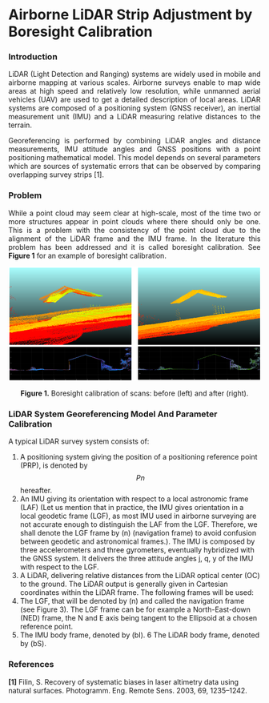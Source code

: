 # Airborne LiDAR Strip Adjustment by Boresight Calibration

### Introduction
<p align="justify">
LiDAR (Light Detection and Ranging) systems are widely used in mobile and airborne mapping at various scales. Airborne surveys enable to map wide areas at high speed and relatively low resolution, while unmanned aerial vehicles (UAV) are used to get a detailed description of local areas. LiDAR systems are composed of a positioning system (GNSS receiver), an inertial measurement unit (IMU) and a LiDAR measuring relative distances to the terrain.
</p>
<p align="justify">
Georeferencing is performed by combining LiDAR angles and distance measurements, IMU attitude angles and GNSS positions with a point positioning mathematical model. This model depends on several parameters which are sources of systematic errors that can be observed by comparing overlapping survey strips [1].
</p>

### Problem
<p align="justify">
While a point cloud  may seem clear at high-scale, most of the time two or more structures appear in point clouds where there should only be one. This is a problem with the consistency of the point cloud due to the alignment of the LiDAR frame and the IMU frame. In the literature this problem has been addressed and it is called boresight calibration. See <b>Figure 1</b> for an example of boresight calibration. 
</p>

![Screenshot](resources/images/BeforeAfterBoresightCalibration.png)
<p align="center"><b>Figure 1.</b> Boresight calibration of scans: before (left) and after (right).</p>

### LiDAR System Georeferencing Model And Parameter Calibration
A typical LiDAR survey system consists of:

1. A positioning system giving the position of a positioning reference point (PRP), is denoted by
$$Pn$$ hereafter.
2. An IMU giving its orientation with respect to a local astronomic frame (LAF) (Let us mention that in
practice, the IMU gives orientation in a local geodetic frame (LGF), as most IMU used in airborne
surveying are not accurate enough to distinguish the LAF from the LGF. Therefore, we shall denote
the LGF frame by (n) (navigation frame) to avoid confusion between geodetic and astronomical
frames.). The IMU is composed by three accelerometers and three gyrometers, eventually hybridized
with the GNSS system. It delivers the three attitude angles j, q, y of the IMU with respect to the LGF.
3. A LiDAR, delivering relative distances from the LiDAR optical center (OC) to the ground. The LiDAR
output is generally given in Cartesian coordinates within the LiDAR frame.
The following frames will be used:
4. The LGF, that will be denoted by (n) and called the navigation frame (see Figure 3). The LGF frame
can be for example a North-East-down (NED) frame, the N and E axis being tangent to the Ellipsoid
at a chosen reference point.
5. The IMU body frame, denoted by (bI).
6 The LiDAR body frame, denoted by (bS).

### References
<b>[1]</b> Filin, S. Recovery of systematic biases in laser altimetry data using natural surfaces. Photogramm. Eng. Remote Sens.
2003, 69, 1235–1242.
